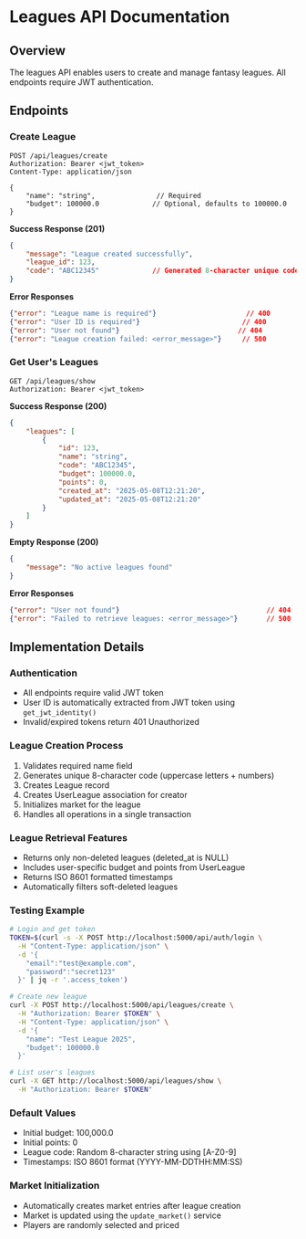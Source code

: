 # Leagues API Documentation

## Overview
The leagues API enables users to create and manage fantasy leagues. All endpoints require JWT authentication.

## Endpoints

### Create League
```http
POST /api/leagues/create
Authorization: Bearer <jwt_token>
Content-Type: application/json

{
    "name": "string",               // Required
    "budget": 100000.0             // Optional, defaults to 100000.0
}
```

**Success Response (201)**
```json
{
    "message": "League created successfully",
    "league_id": 123,
    "code": "ABC12345"             // Generated 8-character unique code
}
```

**Error Responses**
```json
{"error": "League name is required"}                      // 400
{"error": "User ID is required"}                         // 400
{"error": "User not found"}                             // 404
{"error": "League creation failed: <error_message>"}     // 500
```

### Get User's Leagues
```http
GET /api/leagues/show
Authorization: Bearer <jwt_token>
```

**Success Response (200)**
```json
{
    "leagues": [
        {
            "id": 123,
            "name": "string",
            "code": "ABC12345",
            "budget": 100000.0,
            "points": 0,
            "created_at": "2025-05-08T12:21:20",
            "updated_at": "2025-05-08T12:21:20"
        }
    ]
}
```

**Empty Response (200)**
```json
{
    "message": "No active leagues found"
}
```

**Error Responses**
```json
{"error": "User not found"}                                    // 404
{"error": "Failed to retrieve leagues: <error_message>"}       // 500
```

## Implementation Details

### Authentication
- All endpoints require valid JWT token
- User ID is automatically extracted from JWT token using `get_jwt_identity()`
- Invalid/expired tokens return 401 Unauthorized

### League Creation Process
1. Validates required name field
2. Generates unique 8-character code (uppercase letters + numbers)
3. Creates League record
4. Creates UserLeague association for creator
5. Initializes market for the league
6. Handles all operations in a single transaction

### League Retrieval Features
- Returns only non-deleted leagues (deleted_at is NULL)
- Includes user-specific budget and points from UserLeague
- Returns ISO 8601 formatted timestamps
- Automatically filters soft-deleted leagues

### Testing Example
```bash
# Login and get token
TOKEN=$(curl -s -X POST http://localhost:5000/api/auth/login \
  -H "Content-Type: application/json" \
  -d '{
    "email":"test@example.com",
    "password":"secret123"
  }' | jq -r '.access_token')

# Create new league
curl -X POST http://localhost:5000/api/leagues/create \
  -H "Authorization: Bearer $TOKEN" \
  -H "Content-Type: application/json" \
  -d '{
    "name": "Test League 2025",
    "budget": 100000.0
  }'

# List user's leagues
curl -X GET http://localhost:5000/api/leagues/show \
  -H "Authorization: Bearer $TOKEN"
```

### Default Values
- Initial budget: 100,000.0
- Initial points: 0
- League code: Random 8-character string using [A-Z0-9]
- Timestamps: ISO 8601 format (YYYY-MM-DDTHH:MM:SS)

### Market Initialization
- Automatically creates market entries after league creation
- Market is updated using the `update_market()` service
- Players are randomly selected and priced

